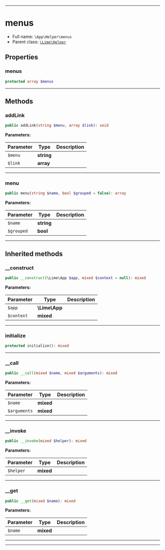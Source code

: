 ***

# menus





* Full name: `\App\Helper\menus`
* Parent class: [`\Lime\Helper`](../../Lime/Helper.md)



## Properties


### menus



```php
protected array $menus
```






***

## Methods


### addLink



```php
public addLink(string $menu, array $link): void
```








**Parameters:**

| Parameter | Type | Description |
|-----------|------|-------------|
| `$menu` | **string** |  |
| `$link` | **array** |  |




***

### menu



```php
public menu(string $name, bool $grouped = false): array
```








**Parameters:**

| Parameter | Type | Description |
|-----------|------|-------------|
| `$name` | **string** |  |
| `$grouped` | **bool** |  |




***


## Inherited methods


### __construct



```php
public __construct(\Lime\App $app, mixed $context = null): mixed
```








**Parameters:**

| Parameter | Type | Description |
|-----------|------|-------------|
| `$app` | **\Lime\App** |  |
| `$context` | **mixed** |  |




***

### initialize



```php
protected initialize(): mixed
```











***

### __call



```php
public __call(mixed $name, mixed $arguments): mixed
```








**Parameters:**

| Parameter | Type | Description |
|-----------|------|-------------|
| `$name` | **mixed** |  |
| `$arguments` | **mixed** |  |




***

### __invoke



```php
public __invoke(mixed $helper): mixed
```








**Parameters:**

| Parameter | Type | Description |
|-----------|------|-------------|
| `$helper` | **mixed** |  |




***

### __get



```php
public __get(mixed $name): mixed
```








**Parameters:**

| Parameter | Type | Description |
|-----------|------|-------------|
| `$name` | **mixed** |  |




***


***

